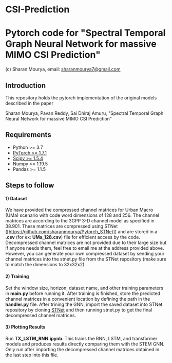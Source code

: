 # CSI-Prediction

# Pytorch code for "Spectral Temporal Graph Neural Network for massive MIMO CSI Prediction"
(c) Sharan Mourya, email: sharanmourya7@gmail.com
## Introduction
This repository holds the pytorch implementation of the original models described in the paper

Sharan Mourya, Pavan Reddy, Sai Dhiraj Amuru, "Spectral Temporal Graph Neural Network for massive MIMO CSI Prediction"

## Requirements
- Python >= 3.7
- [PyTorch >= 1.7.1](https://pytorch.org/get-started/locally/)
- [Scipy >= 1.5.4](https://scipy.org/install/)
- Numpy >= 1.19.5
- Pandas >= 1.1.5


## Steps to follow

#### 1) Dataset 

We have provided the compressed channel matrices for Urban Macro (UMa) scenario with code word dimensions of 128 and 256. The channel matrices are according to the 3GPP 3-D channel model as specified in 38.901. These matrices are compressed using STNet ([https://github.com/sharanmourya/Pytorch_STNet]) and are stored in a **.csv** (for ex: **UMa_128.csv**) file for efficient access by the code. Decompressed channel matrices are not provided due to their large size but if anyone needs them, feel free to email me at the address provided above. However, you can generate your own compressed dataset by sending your channel matrices into the stnet.py file from the STNet repository (make sure to match the dimensions to 32x32x2).

#### 2) Training
Set the window size, horizon, dataset name, and other training parameters in **main.py** before running it. After training is finished, store the predicted channel matrices in a convenient location by defining the path in the **handler.py** file. After trining the GNN, import the saved dataset into STNet repository by cloning [STNet](https://github.com/sharanmourya/Pytorch_STNet) and then running stnet.py to get the final decompressed channel matrices.

#### 3) Plotting Results
Run **TX_LSTM_RNN.ipynb**. This trains the RNN, LSTM, and transformer models and produces results directly comparing them with the STEM GNN. Only run after importing the decompressed channel matrices obtained in the last step into this file.
